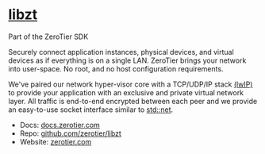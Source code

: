 [libzt](https://www.zerotier.com)
=====
Part of the ZeroTier SDK

Securely connect application instances, physical devices, and virtual devices as if everything is on a single LAN. ZeroTier brings your network into user-space. No root, and no host configuration requirements.

We've paired our network hyper-visor core with a TCP/UDP/IP stack [(lwIP)](https://en.wikipedia.org/wiki/LwIP) to provide your application with an exclusive and private virtual network layer. All traffic is end-to-end encrypted between each peer and we provide an easy-to-use socket interface similar to [std::net](https://doc.rust-lang.org/std/net/index.html).

 - Docs: [docs.zerotier.com](https://docs.zerotier.com/sockets/tutorial.html)
 - Repo: [github.com/zerotier/libzt](https://github.com/zerotier/libzt)
 - Website: [zerotier.com](https://www.zerotier.com/)
